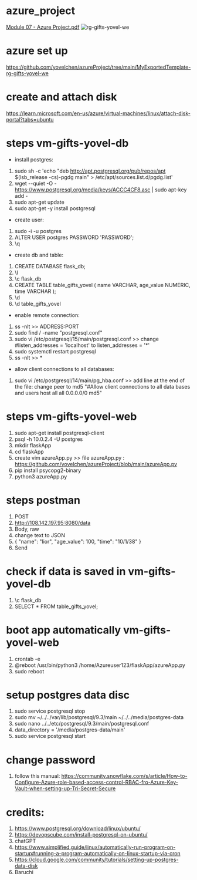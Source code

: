 # azure_project
[Module 07 - Azure Project.pdf](https://github.com/yovelchen/azure_project/files/11929569/Module.07.-.Azure.Project.pdf)
![rg-gifts-yovel-we](https://github.com/yovelchen/azureProject/assets/134883587/8159e8a0-a14b-41eb-8ba8-4759af2fad19)


# azure set up 
https://github.com/yovelchen/azureProject/tree/main/MyExportedTemplate-rg-gifts-yovel-we
# create and attach disk
https://learn.microsoft.com/en-us/azure/virtual-machines/linux/attach-disk-portal?tabs=ubuntu

# steps vm-gifts-yovel-db

- install postgres:

1. sudo sh -c 'echo "deb http://apt.postgresql.org/pub/repos/apt   $(lsb_release -cs)-pgdg main" > /etc/apt/sources.list.d/pgdg.list'
2. wget --quiet -O -   https://www.postgresql.org/media/keys/ACCC4CF8.asc | sudo apt-key add -
3. sudo apt-get update
4. sudo apt-get -y install postgresql

- create user: 
1. sudo -i -u postgres
2. ALTER USER postgres PASSWORD 'PASSWORD';
3. \q

- create db and table: 
1. CREATE DATABASE flask_db;
2. \l
3. \c flask_db
4. CREATE TABLE table_gifts_yovel ( name VARCHAR, age_value NUMERIC, time VARCHAR );
5. \d
6. \d table_gifts_yovel


- enable remote connection: 
1. ss -nlt >> ADDRESS:PORT
2. sudo find / -name "postgresql.conf"
3. sudo vi /etc/postgresql/15/main/postgresql.conf >> change #listen_addresses = 'localhost' to listen_addresses = '*' 
3. sudo systemctl restart postgresql
4. ss -nlt >> * 

- allow client connections to all databases:
1. sudo vi /etc/postgresql/14/main/pg_hba.conf >> add line at the end of the file: change peer to md5
"#Allow client connections to all data bases and users 
host    all          all            0.0.0.0/0  md5"

# steps vm-gifts-yovel-web
1. sudo apt-get install postgresql-client
2. psql -h 10.0.2.4 -U postgres
3. mkdir flaskApp 
4. cd flaskApp 
5. create vim azureApp.py >> file azureApp.py :  https://github.com/yovelchen/azureProject/blob/main/azureApp.py
6. pip install psycopg2-binary
7. python3 azureApp.py

# steps postman
1. POST
2. http://108.142.197.95:8080/data
3. Body, raw
4. change text to JSON
5. {
"name": "lior",
"age_value": 100,
"time": "10/1/38"
}
6. Send

# check if data is saved in vm-gifts-yovel-db
1. \c flask_db
2. SELECT * FROM table_gifts_yovel;

# boot app automatically vm-gifts-yovel-web
1. crontab -e
2. @reboot /usr/bin/python3 /home/Azureuser123/flaskApp/azureApp.py
3. sudo reboot

# setup postgres data disc
1. sudo service postgresql stop
2. sudo mv ~/../../var/lib/postgresql/9.3/main ~/../../media/postgres-data
3. sudo nano ../../etc/postgresql/9.3/main/postgresql.conf
4. data_directory = '/media/postgres-data/main'
5. sudo service postgresql start

# change password 
1. follow this manual: 
https://community.snowflake.com/s/article/How-to-Configure-Azure-role-based-access-control-RBAC-fro-Azure-Key-Vault-when-setting-up-Tri-Secret-Secure
   
# credits:
1. https://www.postgresql.org/download/linux/ubuntu/
2. https://devopscube.com/install-postgresql-on-ubuntu/
3. chatGPT
4. https://www.simplified.guide/linux/automatically-run-program-on-startup#running-a-program-automatically-on-linux-startup-via-cron
5. https://cloud.google.com/community/tutorials/setting-up-postgres-data-disk
6. Baruchi 

